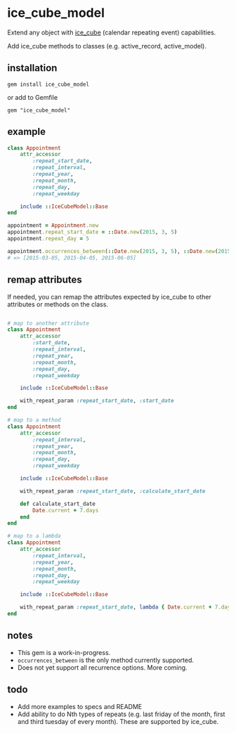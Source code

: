 # ice_cube_model
Extend any object with [ice_cube](https://github.com/seejohnrun/ice_cube) (calendar repeating event) capabilities.

Add ice_cube methods to classes (e.g. active_record, active_model).

## installation

    gem install ice_cube_model

or add to Gemfile

    gem "ice_cube_model"


## example

```ruby
class Appointment
    attr_accessor 
        :repeat_start_date,
        :repeat_interval,
        :repeat_year,
        :repeat_month,
        :repeat_day,
        :repeat_weekday

    include ::IceCubeModel::Base
end

appointment = Appointment.new
appointment.repeat_start_date = ::Date.new(2015, 3, 5)
appointment.repeat_day = 5

appointment.occurrences_between(::Date.new(2015, 3, 5), ::Date.new(2015, 6, 5))
# => [2015-03-05, 2015-04-05, 2015-06-05]
```

## remap attributes

If needed, you can remap the attributes expected by ice_cube to other attributes or methods on the class.

```ruby

# map to another attribute
class Appointment
    attr_accessor 
        :start_date,
        :repeat_interval,
        :repeat_year,
        :repeat_month,
        :repeat_day,
        :repeat_weekday

    include ::IceCubeModel::Base

    with_repeat_param :repeat_start_date, :start_date
end

# map to a method
class Appointment
    attr_accessor 
        :repeat_interval,
        :repeat_year,
        :repeat_month,
        :repeat_day,
        :repeat_weekday

    include ::IceCubeModel::Base

    with_repeat_param :repeat_start_date, :calculate_start_date

    def calculate_start_date
        Date.current + 7.days
    end
end

# map to a lambda
class Appointment
    attr_accessor 
        :repeat_interval,
        :repeat_year,
        :repeat_month,
        :repeat_day,
        :repeat_weekday

    include ::IceCubeModel::Base

    with_repeat_param :repeat_start_date, lambda { Date.current + 7.days }
end
```

## notes
- This gem is a work-in-progress.
- `occurrences_between` is the only method currently supported.
- Does not yet support all recurrence options. More coming.

## todo
- Add more examples to specs and README
- Add ability to do Nth types of repeats (e.g. last friday of the month, first and third tuesday of every month). These are supported by ice_cube.

